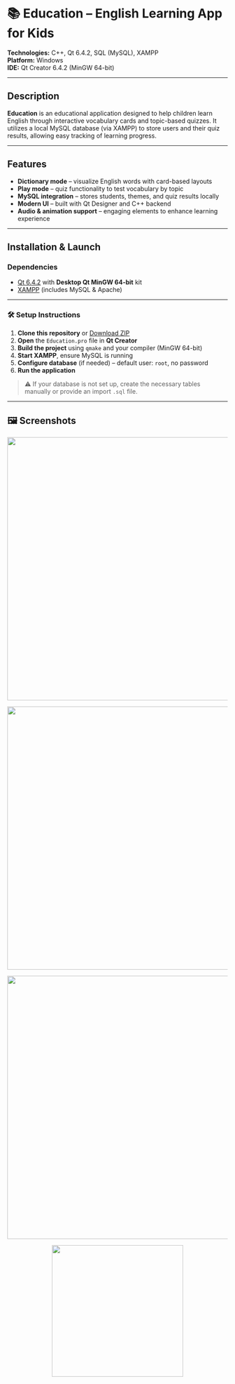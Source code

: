 # 📚 Education – English Learning App for Kids

**Technologies:** C++, Qt 6.4.2, SQL (MySQL), XAMPP  
**Platform:** Windows  
**IDE:** Qt Creator 6.4.2 (MinGW 64-bit)

---

## Description

**Education** is an educational application designed to help children learn English through interactive vocabulary cards and topic-based quizzes. It utilizes a local MySQL database (via XAMPP) to store users and their quiz results, allowing easy tracking of learning progress.

---

## Features

- **Dictionary mode** – visualize English words with card-based layouts  
- **Play mode** – quiz functionality to test vocabulary by topic  
- **MySQL integration** – stores students, themes, and quiz results locally  
- **Modern UI** – built with Qt Designer and C++ backend  
- **Audio & animation support** – engaging elements to enhance learning experience  

---

## Installation & Launch

###  Dependencies

- [Qt 6.4.2](https://www.qt.io/download) with **Desktop Qt MinGW 64-bit** kit  
- [XAMPP](https://www.apachefriends.org/index.html) (includes MySQL & Apache)

---

### 🛠️ Setup Instructions

1. **Clone this repository** or [Download ZIP](https://github.com/AlinaShcherbak1/EnglishEducator/archive/refs/heads/main.zip)
2. **Open** the `Education.pro` file in **Qt Creator**
3. **Build the project** using `qmake` and your compiler (MinGW 64-bit)
4. **Start XAMPP**, ensure MySQL is running
5. **Configure database** (if needed) – default user: `root`, no password
6. **Run the application**

> ⚠️ If your database is not set up, create the necessary tables manually or provide an import `.sql` file.

---

## 🖼️ Screenshots

<p align="center">
  <img src="https://github.com/user-attachments/assets/da764ce9-1579-4447-bb1b-41aef8a9e023" width="600" />
</p>
<p align="center">
  <img src="https://github.com/user-attachments/assets/4037b927-9929-40ea-8684-aa5f14811709" width="600" />
</p>
<p align="center">
  <img src="https://github.com/user-attachments/assets/2c3809d7-00ab-4868-ae6a-27f3ed492757" width="600" />
</p>
<p align="center">
  <img src="https://github.com/user-attachments/assets/4580adf1-03f4-4e98-8eec-8f8a87363f36" width="300" />
</p>





